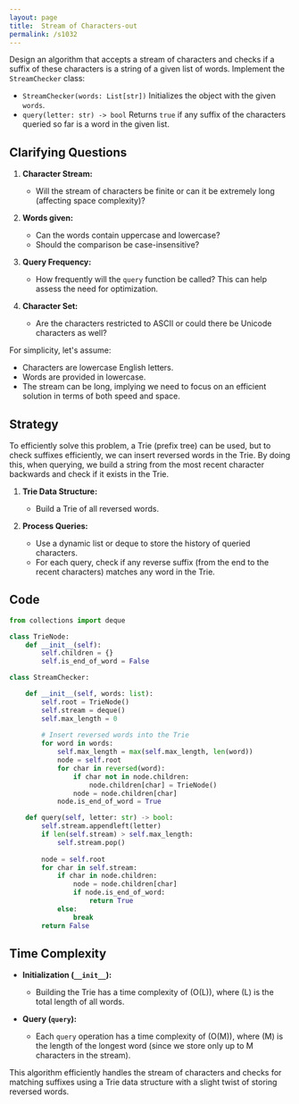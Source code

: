 ```yaml
---
layout: page
title:  Stream of Characters-out
permalink: /s1032
---
```


Design an algorithm that accepts a stream of characters and checks if a suffix of these characters is a string of a given list of words. Implement the `StreamChecker` class:

- `StreamChecker(words: List[str])` Initializes the object with the given `words`.
- `query(letter: str) -> bool` Returns `true` if any suffix of the characters queried so far is a word in the given list.

## Clarifying Questions

1. **Character Stream:**
   - Will the stream of characters be finite or can it be extremely long (affecting space complexity)?
   
2. **Words given:**
   - Can the words contain uppercase and lowercase? 
   - Should the comparison be case-insensitive?

3. **Query Frequency:**
   - How frequently will the `query` function be called? This can help assess the need for optimization.

4. **Character Set:**
   - Are the characters restricted to ASCII or could there be Unicode characters as well?

For simplicity, let's assume:
- Characters are lowercase English letters.
- Words are provided in lowercase.
- The stream can be long, implying we need to focus on an efficient solution in terms of both speed and space.

## Strategy

To efficiently solve this problem, a Trie (prefix tree) can be used, but to check suffixes efficiently, we can insert reversed words in the Trie. By doing this, when querying, we build a string from the most recent character backwards and check if it exists in the Trie.

1. **Trie Data Structure:** 
   - Build a Trie of all reversed words.
   
2. **Process Queries:**
   - Use a dynamic list or deque to store the history of queried characters.
   - For each query, check if any reverse suffix (from the end to the recent characters) matches any word in the Trie.

## Code

```python
from collections import deque

class TrieNode:
    def __init__(self):
        self.children = {}
        self.is_end_of_word = False

class StreamChecker:

    def __init__(self, words: list):
        self.root = TrieNode()
        self.stream = deque()
        self.max_length = 0
        
        # Insert reversed words into the Trie
        for word in words:
            self.max_length = max(self.max_length, len(word))
            node = self.root
            for char in reversed(word):
                if char not in node.children:
                    node.children[char] = TrieNode()
                node = node.children[char]
            node.is_end_of_word = True

    def query(self, letter: str) -> bool:
        self.stream.appendleft(letter)
        if len(self.stream) > self.max_length:
            self.stream.pop()
        
        node = self.root
        for char in self.stream:
            if char in node.children:
                node = node.children[char]
                if node.is_end_of_word:
                    return True
            else:
                break
        return False
```

## Time Complexity

- **Initialization (`__init__`):** 
  - Building the Trie has a time complexity of \(O(L)\), where \(L\) is the total length of all words.

- **Query (`query`):**
  - Each `query` operation has a time complexity of \(O(M)\), where \(M\) is the length of the longest word (since we store only up to M characters in the stream).

This algorithm efficiently handles the stream of characters and checks for matching suffixes using a Trie data structure with a slight twist of storing reversed words.
